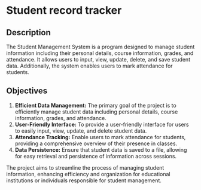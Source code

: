# Student record tracker

## Description
The Student Management System is a program designed to manage student information including their personal details, course information, grades, and attendance. It allows users to input, view, update, delete, and save student data. Additionally, the system enables users to mark attendance for students.

## Objectives
1. **Efficient Data Management:** The primary goal of the project is to efficiently manage student data including personal details, course information, grades, and attendance.
2. **User-Friendly Interface:** To provide a user-friendly interface for users to easily input, view, update, and delete student data.
3. **Attendance Tracking:** Enable users to mark attendance for students, providing a comprehensive overview of their presence in classes.
4. **Data Persistence:** Ensure that student data is saved to a file, allowing for easy retrieval and persistence of information across sessions.

The project aims to streamline the process of managing student information, enhancing efficiency and organization for educational institutions or individuals responsible for student management.






